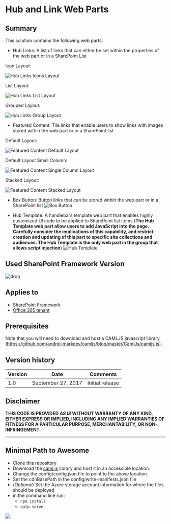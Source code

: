 # Hub and Link Web Parts

## Summary

This solution contains the following web parts:

* Hub Links: A list of links that can either be set within the properties of the web part or in a SharePoint List

Icon Layout:

![Hub Links Icons Layout](../../assets/hub_links_icon.png "Hub Links Icons Layout")

List Layout:

![Hub Links List Layout](../../assets/hub_links_list.png "Hub Links List Layout")

Grouped Layout:

![Hub Links Group Layout](../../assets/hub_links_grouped.png "Hub Links Group Layout")

* Featured Content: Tile links that enable users to show links with images stored within the web part or in a SharePoint list

Default Layout:

![Featured Content Default Layout](../../assets/featured_content.png "Featured Content Default Layout")

Default Layout Small Column:

![Featured Content Single Column Layout](../../assets/featured_content_small_column.png "Featured Content Single Column Layout")

Stacked Layout:

![Featured Content Stacked Layout](../../assets/featured_content_stacked.png "Featured Content Stacked Layout")

* Box Button: Button links that can be stored within the web part or in a SharePoint list
![Box Button](../../assets/box_button.png "Box Button")

* Hub Template: A handlebars template web part that enables highly customized UI code to be applied to SharePoint list items (__The Hub Template web part allow users to add JavaScript into the page.  Carefully consider the implications of this capability, and restrict creation and updating of this part to specific site collections and audiences. The Hub Template is the only web part in the group that allows script injection__)
![Hub Template](../../assets/hub_template.png "Hub Template")

## Used SharePoint Framework Version 
![drop](https://img.shields.io/badge/version-GA-green.svg)

## Applies to

* [SharePoint Framework](https://dev.office.com/sharepoint)
* [Office 365 tenant](https://dev.office.com/sharepoint/docs/spfx/set-up-your-development-environment)

## Prerequisites
 
Note that you will need to download and host a CAMLJS javascript library (https://github.com/andrei-markeev/camljs/blob/master/CamlJs/camljs.js).


## Version history

Version  | Date               | Comments
-------- | ------------------ | --------
1.0      | September 27, 2017 | Initial release

## Disclaimer
**THIS CODE IS PROVIDED *AS IS* WITHOUT WARRANTY OF ANY KIND, EITHER EXPRESS OR IMPLIED, INCLUDING ANY IMPLIED WARRANTIES OF FITNESS FOR A PARTICULAR PURPOSE, MERCHANTABILITY, OR NON-INFRINGEMENT.**

---

## Minimal Path to Awesome

- Clone this repository
- Download the [caml.js](https://github.com/andrei-markeev/camljs/blob/master/CamlJs/camljs.js) library and host it in an accessible location.
- Change the config/config.json file to point to the above location.
- Set the cdnBasePath in the config/write-manifests.json file
- (_Optional_) Set the Azure storage account information for where the files should be deployed
- in the command line run:
  - `npm install`
  - `gulp serve`


<img src="https://telemetry.sharepointpnp.com/sp-dev-solutions/solutions/linksandhandlebarstemplate/readme" />




